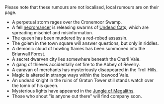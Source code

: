 ---
---

Please note that these rumours are not localised, local rumours are on their page.

* A perpetual storm rages over the Cronemoor Swamp.
* A fell [necromancer](..\Beings\Characters%20and%20People\Katallja-N%C3%A2.md) is releasing swarms of [Undead Cat](..\Beings\Creatures\Undead%20Cat.md)s, which are spreading mischief and misinformation.
* The queen has been murdered by a red-robed assassin.
* The golem in the town square will answer questions, but only in riddles.
* A demonic cloud of howling flames has been summoned into the Briarwall Forest.
* A secret dwarven city lies somewhere beneath the Charli Vale.
* A gang of thieves accidentally set fire to the Abbey of Revelry.
* A caravan of merchants has mysteriously disappeared in the Troll Hills.
* Magic is altered in strange ways within the Icewood Vale.
* An undead knight in the ruins of Gratun Tower still stands watch over the tomb of his queen.
* Mysterious lights have appeared in the [Jungle of Megaliths](Ninth%20Forest).
* Those who shout "is anyone out there" will find company soon. 
